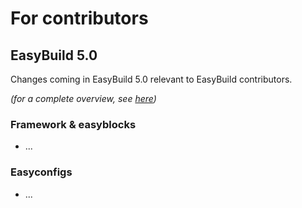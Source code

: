 # For contributors

## EasyBuild 5.0

Changes coming in EasyBuild 5.0 relevant to EasyBuild contributors.

*(for a complete overview, see [here](../easybuild-v5/overview-of-changes.md))*

### Framework & easyblocks

* ...

### Easyconfigs

* ...
